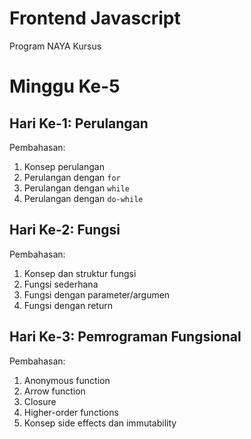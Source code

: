 # Frontend Javascript
Program NAYA Kursus

# Minggu Ke-5

## Hari Ke-1: Perulangan
Pembahasan:
1. Konsep perulangan
2. Perulangan dengan `for`
3. Perulangan dengan `while`
3. Perulangan dengan `do-while`

## Hari Ke-2: Fungsi
Pembahasan:
1. Konsep dan struktur fungsi
2. Fungsi sederhana
3. Fungsi dengan parameter/argumen
4. Fungsi dengan return

## Hari Ke-3: Pemrograman Fungsional
Pembahasan:
1. Anonymous function
2. Arrow function
3. Closure
4. Higher-order functions
5. Konsep side effects dan immutability

